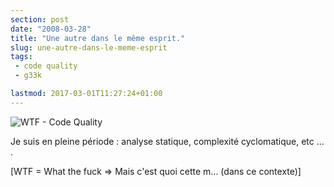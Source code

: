 ```yaml
---
section: post
date: "2008-03-28"
title: "Une autre dans le même esprit."
slug: une-autre-dans-le-meme-esprit
tags:
 - code quality
 - g33k

lastmod: 2017-03-01T11:27:24+01:00
---
```


![WTF - Code Quality](http://static.zenithar.org/wp-content/uploads/wtfm.jpg)


Je suis en pleine période : analyse statique, complexité cyclomatique, etc ... .

[WTF = What the fuck => Mais c'est quoi cette m... (dans ce contexte)] 
